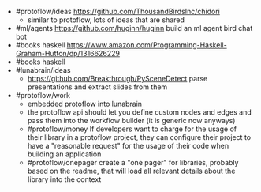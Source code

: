 - #protoflow/ideas https://github.com/ThousandBirdsInc/chidori
	- similar to protoflow, lots of ideas that are shared
- #ml/agents https://github.com/huginn/huginn build an ml agent bird chat bot
- #books haskell https://www.amazon.com/Programming-Haskell-Graham-Hutton/dp/1316626229
- #books haskell
- #lunabrain/ideas
	- https://github.com/Breakthrough/PySceneDetect parse presentations and extract slides from them
- #protoflow/work
	- embedded protoflow into lunabrain
	- the protoflow api should let you define custom nodes and edges and pass them into the workflow builder (it is generic now anyways)
	- #protoflow/money If developers want to charge for the usage of their library in a protoflow project, they can configure their project to have a "reasonable request" for the usage of their code when building an application
	- #protoflow/onepager create a "one pager" for libraries, probably based on the readme, that will load all relevant details about the library into the context